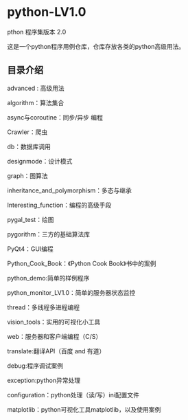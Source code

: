 # python-LV1.0
pthon 程序集版本 2.0

这是一个python程序用例仓库，仓库存放各类的python高级用法。

## 目录介绍

advanced : 高级用法


algorithm：算法集合


async与coroutine：同步/异步 编程


Crawler：爬虫


db：数据库调用


designmode：设计模式


graph：图算法


inheritance_and_polymorphism：多态与继承


Interesting_function：编程的高级手段


pygal_test：绘图


pygorithm：三方的基础算法库


PyQt4：GUI编程


Python_Cook_Book：《Python Cook Book》书中的案例


python_demo:简单的样例程序


python_monitor_LV1.0：简单的服务器状态监控


thread：多线程多进程编程


vision_tools：实用的可视化小工具


web：服务器和客户端编程（C/S）


translate:翻译API（百度 and 有道）


debug:程序调试案例


exception:python异常处理


configuration：python处理（读/写）ini配置文件


matplotlib：python可视化工具matplotlib，以及使用案例
